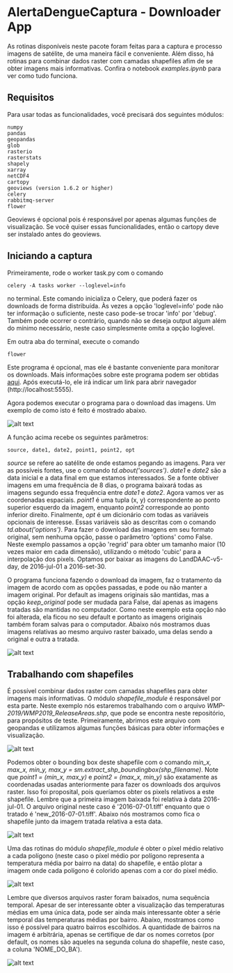 # AlertaDengueCaptura - Downloader App

As rotinas disponíveis neste pacote foram feitas para a captura e processo imagens de satélite, de uma maneira fácil e conveniente. Além disso, há rotinas para combinar dados raster com camadas shapefiles afim de se obter imagens mais informativas. Confira o notebook *examples.ipynb* para ver como tudo funciona. 

## Requisitos

Para usar todas as funcionalidades, você precisará dos seguintes módulos:

    numpy
    pandas
    geopandas
    glob
    rasterio
    rasterstats
    shapely
    xarray
    netCDF4
    cartopy
    geoviews (version 1.6.2 or higher)
    celery
    rabbitmq-server
    flower

Geoviews é opcional pois é responsável por apenas algumas funções de visualização. Se você quiser essas funcionalidades, então o cartopy deve ser instalado antes do geoviews.

## Iniciando a captura

Primeiramente, rode o worker task.py com o comando 

	celery -A tasks worker --loglevel=info 

no terminal. Este comando inicializa o Celery, que poderá fazer os downloads de forma distribuída. Às vezes a opção 'loglevel=info' pode não ter informação o suficiente, neste caso pode-se trocar 'info' por 'debug'. Também pode ocorrer o contrário, quando não se deseja output algum além do mínimo necessário, neste caso simplesmente omita a opção loglevel.

Em outra aba do terminal, execute o comando 

	flower 

Este programa é opcional, mas ele é bastante conveniente para monitorar os downloads. Mais informações sobre este programa podem ser obtidas [aqui](https://flower.readthedocs.io/en/latest/). Após executá-lo, ele irá indicar um link para abrir navegador (http://localhost:5555). 

Agora podemos executar o programa para o download das imagens. Um exemplo de como isto é feito é mostrado abaixo.

![alt text](https://github.com/felipebottega/AlertaDengueCaptura/blob/master/downloader_app/readme_files/pic1.png)

A função acima recebe os seguintes parâmetros:

	source, date1, date2, point1, point2, opt

*source* se refere ao satélite de onde estamos pegando as imagens. Para ver as possíveis fontes, use o comando *td.about('sources')*.  *date1* e *date2* são a data inicial e a data final em que estamos interessados. Se a fonte obtiver imagens em uma frequência de 8 dias, o programa baixará todas as imagens segundo essa frequência entre *date1* e *date2*. Agora vamos ver as coordenadas espaciais. *point1* é uma tupla (x, y) correspondente ao ponto superior esquerdo da imagem, enquanto *point2* corresponde ao ponto inferior direito. Finalmente, *opt* é um dicionário com todas as variáveis opcionais de interesse. Essas variáveis são as descritas com o comando *td.about('options')*. Para fazer o download das imagens em seu formato original, sem nenhuma opção, passe o parâmetro 'options' como False. Neste exemplo passamos a opção 'regrid' para obter um tamanho maior (10 vezes maior em cada dimensão), utilizando o método 'cubic' para a interpolação dos pixels. Optamos por baixar as imagens do LandDAAC-v5-day, de 2016-jul-01 a 2016-set-30. 

O programa funciona fazendo o download da imagem, faz o tratamento da imagem de acordo com as opções passadas, e pode ou não manter a imagem original. Por default as imagens originais são mantidas, mas a opção *keep_original* pode ser mudada para False, daí apenas as imagens tratadas são mantidas no computador. Como neste exemplo esta opção não foi alterada, ela ficou no seu default e portanto as imagens originais também foram salvas para o computador. Abaixo nós mostramos duas imagens relativas ao mesmo arquivo raster baixado, uma delas sendo a original e outra a tratada.

![alt text](https://github.com/felipebottega/AlertaDengueCaptura/blob/master/downloader_app/readme_files/pic2.png)

## Trabalhando com shapefiles

É possível combinar dados raster com camadas shapefiles para obter imagens mais informativas. O módulo *shapefile_module* é responsável por esta parte. Neste exemplo nós estaremos trabalhando com o arquivo *WMP-2019/WMP2019_ReleaseAreas.shp*, que pode se encontra neste repositório, para propósitos de teste. Primeiramente, abrimos este arquivo com geopandas e utilizamos algumas funções básicas para obter informações e visualização.

![alt text](https://github.com/felipebottega/AlertaDengueCaptura/blob/master/downloader_app/readme_files/pic3.png)

Podemos obter o bounding box deste shapefile com o comando *min_x, max_x, min_y, max_y = sm.extract_shp_boundingbox(shp_filename)*. Note que *point1 = (min_x, max_y)* e *point2 = (max_x, min_y)* são exatamente as coordenadas usadas anteriormente para fazer os downloads dos arquivos raster. Isso foi proposital, pois queríamos obter os pixels relativos a este shapefile. Lembre que a primeira imagem baixada foi relativa à data 2016-jul-01. O arquivo original neste caso é '2016-07-01.tiff' enquanto que o tratado é 'new_2016-07-01.tiff'. Abaixo nós mostramos como fica o shapefile junto da imagem tratada relativa a esta data.

![alt text](https://github.com/felipebottega/AlertaDengueCaptura/blob/master/downloader_app/readme_files/pic4.png)

Uma das rotinas do módulo *shapefile_module* é obter o píxel médio relativo a cada polígono (neste caso o píxel médio por polígono representa a temperatura média por bairro na data) do shapefile, e então plotar a imagem onde cada polígono é colorido apenas com a cor do pixel médio. 

![alt text](https://github.com/felipebottega/AlertaDengueCaptura/blob/master/downloader_app/readme_files/pic5.png)

Lembre que diversos arquivos raster foram baixados, numa sequência temporal. Apesar de ser interessante obter a visualização das temperaturas médias em uma única data, pode ser ainda mais interessante obter a série temporal das temperaturas médias por bairro. Abaixo, mostramos como isso é possível para quatro bairros escolhidos. A quantidade de bairros na imagem é arbitrária, apenas se certifique de dar os nomes corretos (por default, os nomes são aqueles na segunda coluna do shapefile, neste caso, a coluna 'NOME_DO_BA').

![alt text](https://github.com/felipebottega/AlertaDengueCaptura/blob/master/downloader_app/readme_files/pic6.png) 










